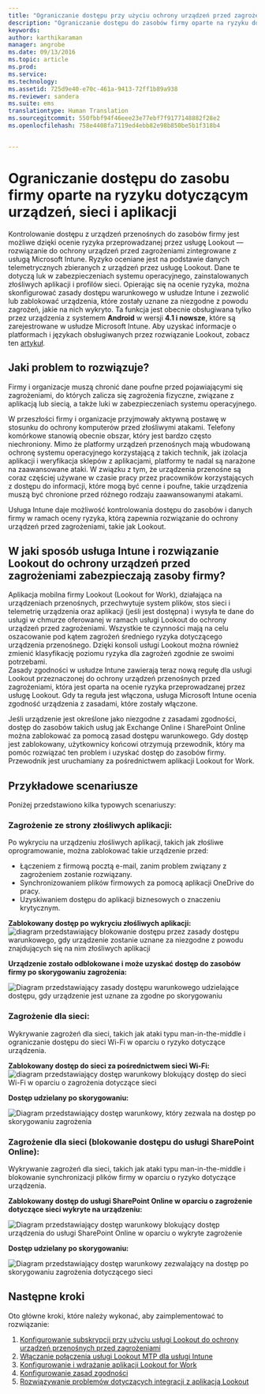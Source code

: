 ```yaml
---
title: "Ograniczanie dostępu przy użyciu ochrony urządzeń przed zagrożeniami | Microsoft Intune"
description: "Ograniczanie dostępu do zasobów firmy oparte na ryzyku dotyczącym urządzeń, sieci i aplikacji."
keywords: 
author: karthikaraman
manager: angrobe
ms.date: 09/13/2016
ms.topic: article
ms.prod: 
ms.service: 
ms.technology: 
ms.assetid: 725d9e40-e70c-461a-9413-72ff1b89a938
ms.reviewer: sandera
ms.suite: ems
translationtype: Human Translation
ms.sourcegitcommit: 550fbbf94f46eee23e77ebf7f9177148882f28e2
ms.openlocfilehash: 758e4408fa7119ed4ebb82e98b850be5b1f318b4


---
```


# Ograniczanie dostępu do zasobu firmy oparte na ryzyku dotyczącym urządzeń, sieci i aplikacji
Kontrolowanie dostępu z urządzeń przenośnych do zasobów firmy jest możliwe dzięki ocenie ryzyka przeprowadzanej przez usługę Lookout — rozwiązanie do ochrony urządzeń przed zagrożeniami zintegrowane z usługą Microsoft Intune. Ryzyko oceniane jest na podstawie danych telemetrycznych zbieranych z urządzeń przez usługę Lookout. Dane te dotyczą luk w zabezpieczeniach systemu operacyjnego, zainstalowanych złośliwych aplikacji i profilów sieci. Opierając się na ocenie ryzyka, można skonfigurować zasady dostępu warunkowego w usłudze Intune i zezwolić lub zablokować urządzenia, które zostały uznane za niezgodne z powodu zagrożeń, jakie na nich wykryto.  Ta funkcja jest obecnie obsługiwana tylko przez urządzenia z systemem **Android** w wersji **4.1 i nowsze**, które są zarejestrowane w usłudze Microsoft Intune.  Aby uzyskać informacje o platformach i językach obsługiwanych przez rozwiązanie Lookout, zobacz ten [artykuł](https://personal.support.lookout.com/hc/en-us/articles/114094140253).
## Jaki problem to rozwiązuje?
Firmy i organizacje muszą chronić dane poufne przed pojawiającymi się zagrożeniami, do których zalicza się zagrożenia fizyczne, związane z aplikacją lub siecią, a także luki w zabezpieczeniach systemu operacyjnego.

W przeszłości firmy i organizacje przyjmowały aktywną postawę w stosunku do ochrony komputerów przed złośliwymi atakami. Telefony komórkowe stanowią obecnie obszar, który jest bardzo często niechroniony. Mimo że platformy urządzeń przenośnych mają wbudowaną ochronę systemu operacyjnego korzystającą z takich technik, jak izolacja aplikacji i weryfikacja sklepów z aplikacjami, platformy te nadal są narażone na zaawansowane ataki. W związku z tym, że urządzenia przenośne są coraz częściej używane w czasie pracy przez pracowników korzystających z dostępu do informacji, które mogą być cenne i poufne, takie urządzenia muszą być chronione przed różnego rodzaju zaawansowanymi atakami.

Usługa Intune daje możliwość kontrolowania dostępu do zasobów i danych firmy w ramach oceny ryzyka, którą zapewnia rozwiązanie do ochrony urządzeń przed zagrożeniami, takie jak Lookout.

## W jaki sposób usługa Intune i rozwiązanie Lookout do ochrony urządzeń przed zagrożeniami zabezpieczają zasoby firmy?
Aplikacja mobilna firmy Lookout (Lookout for Work), działająca na urządzeniach przenośnych, przechwytuje system plików, stos sieci i telemetrię urządzenia oraz aplikacji (jeśli jest dostępna) i wysyła te dane do usługi w chmurze oferowanej w ramach usługi Lookout do ochrony urządzeń przed zagrożeniami. Wszystkie te czynności mają na celu oszacowanie pod kątem zagrożeń średniego ryzyka dotyczącego urządzenia przenośnego. Dzięki konsoli usługi Lookout można również zmienić klasyfikację poziomu ryzyka dla zagrożeń zgodnie ze swoimi potrzebami.  
Zasady zgodności w usłudze Intune zawierają teraz nową regułę dla usługi Lookout przeznaczonej do ochrony urządzeń przenośnych przed zagrożeniami, która jest oparta na ocenie ryzyka przeprowadzanej przez usługę Lookout. Gdy ta reguła jest włączona, usługa Microsoft Intune ocenia zgodność urządzenia z zasadami, które zostały włączone.

Jeśli urządzenie jest określone jako niezgodne z zasadami zgodności, dostęp do zasobów takich usług jak Exchange Online i SharePoint Online można zablokować za pomocą zasad dostępu warunkowego. Gdy dostęp jest zablokowany, użytkownicy końcowi otrzymują przewodnik, który ma pomóc rozwiązać ten problem i uzyskać dostęp do zasobów firmy. Przewodnik jest uruchamiany za pośrednictwem aplikacji Lookout for Work.

## Przykładowe scenariusze
Poniżej przedstawiono kilka typowych scenariuszy:
### Zagrożenie ze strony złośliwych aplikacji:
Po wykryciu na urządzeniu złośliwych aplikacji, takich jak złośliwe oprogramowanie, można zablokować takie urządzenie przed:
* Łączeniem z firmową pocztą e-mail, zanim problem związany z zagrożeniem zostanie rozwiązany.
* Synchronizowaniem plików firmowych za pomocą aplikacji OneDrive do pracy.
* Uzyskiwaniem dostępu do aplikacji biznesowych o znaczeniu krytycznym.

**Zablokowany dostęp po wykryciu złośliwych aplikacji:**
![diagram przedstawiający blokowanie dostępu przez zasady dostępu warunkowego, gdy urządzenie zostanie uznane za niezgodne z powodu znajdujących się na nim złośliwych aplikacji](../media/mtp/malicious-apps-blocked.png)

**Urządzenie zostało odblokowane i może uzyskać dostęp do zasobów firmy po skorygowaniu zagrożenia:**

![Diagram przedstawiający zasady dostępu warunkowego udzielające dostępu, gdy urządzenie jest uznane za zgodne po skorygowaniu](../media/mtp/malicious-apps-unblocked.png)
### Zagrożenie dla sieci:
Wykrywanie zagrożeń dla sieci, takich jak ataki typu man-in-the-middle i ograniczanie dostępu do sieci Wi-Fi w oparciu o ryzyko dotyczące urządzenia.

**Zablokowany dostęp do sieci za pośrednictwem sieci Wi-Fi:**
![diagram przedstawiający dostęp warunkowy blokujący dostęp do sieci Wi-Fi w oparciu o zagrożenia dotyczące sieci](../media/mtp/network-wifi-blocked.png)

**Dostęp udzielany po skorygowaniu:**

![Diagram przedstawiający dostęp warunkowy, który zezwala na dostęp po skorygowaniu zagrożenia](../media/mtp/network-wifi-unblocked.png)
### Zagrożenie dla sieci (blokowanie dostępu do usługi SharePoint Online):

Wykrywanie zagrożeń dla sieci, takich jak ataki typu man-in-the-middle i blokowanie synchronizacji plików firmy w oparciu o ryzyko dotyczące urządzenia.

**Zablokowany dostęp do usługi SharePoint Online w oparciu o zagrożenie dotyczące sieci wykryte na urządzeniu:**

![Diagram przedstawiający dostęp warunkowy blokujący dostęp urządzenia do usługi SharePoint Online w oparciu o wykryte zagrożenie](../media/mtp/network-spo-blocked.png)


**Dostęp udzielany po skorygowaniu:**

![Diagram przedstawiający dostęp warunkowy zezwalający na dostęp po skorygowaniu zagrożenia dotyczącego sieci](../media/mtp/network-spo-unblocked.png)

## Następne kroki
Oto główne kroki, które należy wykonać, aby zaimplementować to rozwiązanie:
1.  [Konfigurowanie subskrypcji przy użyciu usługi Lookout do ochrony urządzeń przenośnych przed zagrożeniami](set-up-your-subscription-with-lookout-mtp.md)
2.  [Włączanie połączenia usługi Lookout MTP dla usługi Intune](enable-lookout-mtp-connection-in-intune.md)
3.  [Konfigurowanie i wdrażanie aplikacji Lookout for Work](configure-and-deploy-lookout-for-work-apps.md)
4.  [Konfigurowanie zasad zgodności](enable-device-threat-protection-rule-in-compliance-policy.md)
5.  [Rozwiązywanie problemów dotyczących integracji z aplikacją Lookout](http://docs.microsoft.com/en-us/intune/troubleshoot/troubleshooting-lookout-integration)



<!--HONumber=Sep16_HO4-->


